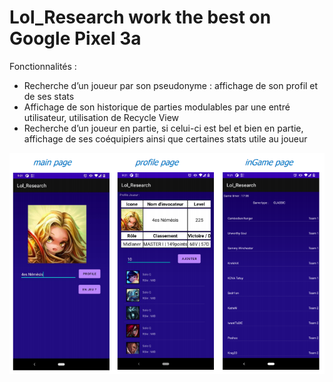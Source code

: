 # Lol_Research work the best on Google Pixel 3a
Fonctionnalités : 
-	Recherche d’un joueur par son pseudonyme : affichage de son profil et de ses stats
-	Affichage de son historique de parties modulables par une entré utilisateur, utilisation de Recycle View
-	Recherche d’un joueur en partie, si celui-ci est bel et bien en partie, affichage de ses coéquipiers ainsi que certaines stats utile au joueur

<p align="center"><img src="Ressource-ReadMe/Activity.PNG"\></p>
